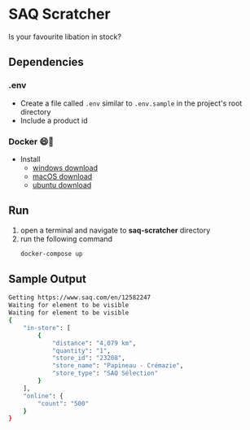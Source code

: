 # SAQ Scratcher
Is your favourite libation in stock? 

## Dependencies
### .env
* Create a file called `.env` similar to `.env.sample` in the project's root directory
* Include a product id

### Docker  :smile::whale:
* Install
  * [windows download](https://docs.docker.com/docker-for-windows/install/)
  * [macOS download](https://docs.docker.com/docker-for-mac/install/)
  * [ubuntu download](https://docs.docker.com/install/linux/docker-ce/ubuntu/)


## Run
1. open a terminal and navigate to **saq-scratcher** directory
2. run the following command
    ```bash
    docker-compose up
    ```

## Sample Output
```bash
Getting https://www.saq.com/en/12582247
Waiting for element to be visible
Waiting for element to be visible
{
    "in-store": [
        {
            "distance": "4,079 km",
            "quantity": "1",
            "store_id": "23208",
            "store_name": "Papineau - Crémazie",
            "store_type": "SAQ Sélection"
        }
    ],
    "online": {
        "count": "500"
    }
}
```
